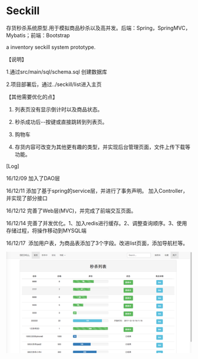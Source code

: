 # Seckill
存货秒杀系统原型.用于模拟商品秒杀以及高并发。后端：Spring，SpringMVC，Mybatis；前端：Bootstrap

a inventory seckill system prototype.

【说明】

1.通过src/main/sql/schema.sql 创建数据库

2.项目部署后，通过../seckill/list进入主页



【其他需要优化的点】

1. 列表页没有显示倒计时以及商品状态。

2. 秒杀成功后--按键或直接跳转到列表页。

3. 购物车

4. 存货内容可改变为其他更有趣的类型，并实现后台管理页面，文件上传下载等功能。





[Log]

16/12/09   加入了DAO层

16/12/11   添加了基于spring的service层，并进行了事务声明。
           加入Controller，并实现了部分接口

16/12/12   完善了Web层(MVC)，并完成了前端交互页面。

16/12/14  完善了并发优化。1、加入redis进行缓存。2、调整查询顺序。3、使用存储过程，将操作移动到MYSQL端

16/12/17  添加用户表，为商品表添加了3个字段。改进list页面，添加导航栏等。

![image](http://github.com/hyqggl/seckill/raw/master/demo/1.png)
